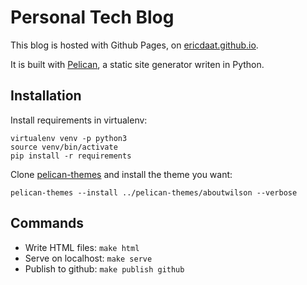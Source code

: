 # Personal Tech Blog

This blog is hosted with Github Pages, on
[ericdaat.github.io](https://ericdaat.github.io).

It is built with [Pelican](https://blog.getpelican.com/),
a static site generator writen in Python.

## Installation

Install requirements in virtualenv:

``` text
virtualenv venv -p python3
source venv/bin/activate
pip install -r requirements
```

Clone [pelican-themes](https://github.com/getpelican/pelican-themes) and
install the theme you want:

``` text
pelican-themes --install ../pelican-themes/aboutwilson --verbose
```

## Commands

- Write HTML files: `make html`
- Serve on localhost: `make serve`
- Publish to github: `make publish github`
